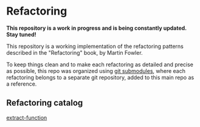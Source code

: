 # Refactoring

**This repository is a work in progress and is being constantly updated. Stay tuned!**

This repository is a working implementation of the refactoring patterns described in the "Refactoring" book, by Martin Fowler.

To keep things clean and to make each refactoring as detailed and precise as possible, this repo was organized using [git submodules](https://git-scm.com/book/en/v2/Git-Tools-Submodules), where each refactoring belongs to a separate git repository, added to this main repo as a reference.

## Refactoring catalog

[extract-function](https://github.com/kaiosilveira/refactoring-extract-function)
